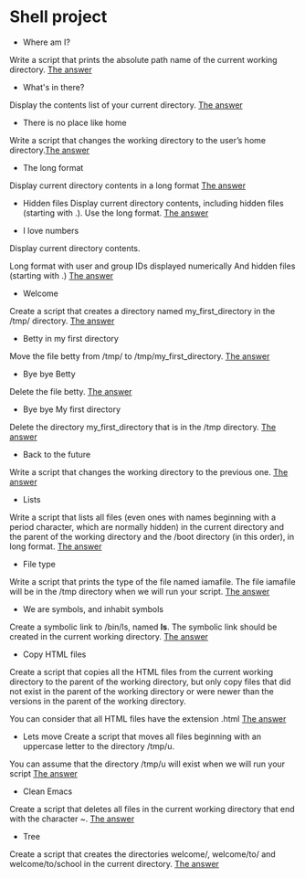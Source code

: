 # Shell project
* Where am I?

Write a script that prints the absolute path name of the current working directory. [The answer](https://github.com/FrensiM/holbertonschool-shell/blob/main/basics/0-current_working_directory)

* What's in there?

Display the contents list of your current directory. [The answer](https://github.com/FrensiM/holbertonschool-shell/blob/main/basics/1-listit)
* There is no place like home

Write a script that changes the working directory to the user’s home directory.[The answer](https://github.com/FrensiM/holbertonschool-shell/blob/main/basics/2-bring_me_home)

* The long format

Display current directory contents in a long format [The answer](https://github.com/FrensiM/holbertonschool-shell/blob/main/basics/3-listfiles)

* Hidden files
Display current directory contents, including hidden files (starting with .). Use the long format. [The answer](https://github.com/FrensiM/holbertonschool-shell/blob/main/basics/4-listmorefiles)

* I love numbers

Display current directory contents.

Long format
with user and group IDs displayed numerically
And hidden files (starting with .) [The answer](https://github.com/FrensiM/holbertonschool-shell/blob/main/basics/5-listfilesdigitonly)

* Welcome

Create a script that creates a directory named my_first_directory in the /tmp/ directory. [The answer](https://github.com/FrensiM/holbertonschool-shell/blob/main/basics/6-firstdirectory)

* Betty in my first directory

Move the file betty from /tmp/ to /tmp/my_first_directory. [The answer](https://github.com/FrensiM/holbertonschool-shell/blob/main/basics/7-movethatfile)

* Bye bye Betty

Delete the file betty. [The answer](https://github.com/FrensiM/holbertonschool-shell/blob/main/basics/8-firstdelete)

* Bye bye My first directory

Delete the directory my_first_directory that is in the /tmp directory. [The answer](https://github.com/FrensiM/holbertonschool-shell/blob/main/basics/9-firstdirdeletion)

* Back to the future

Write a script that changes the working directory to the previous one. [The answer](https://github.com/FrensiM/holbertonschool-shell/blob/main/basics/10-back)

* Lists

Write a script that lists all files (even ones with names beginning with a period character, which are normally hidden) in the current directory and the parent of the working directory and the /boot directory (in this order), in long format. [The answer](https://github.com/FrensiM/holbertonschool-shell/blob/main/basics/11-lists)

* File type

Write a script that prints the type of the file named iamafile. The file iamafile will be in the /tmp directory when we will run your script. [The answer](https://github.com/FrensiM/holbertonschool-shell/blob/main/basics/12-file_type)

* We are symbols, and inhabit symbols

Create a symbolic link to /bin/ls, named __ls__. The symbolic link should be created in the current working directory. [The answer](https://github.com/FrensiM/holbertonschool-shell/blob/main/basics/13-symbolic_link)

* Copy HTML files

Create a script that copies all the HTML files from the current working directory to the parent of the working directory, but only copy files that did not exist in the parent of the working directory or were newer than the versions in the parent of the working directory.

You can consider that all HTML files have the extension .html [The answer](https://github.com/FrensiM/holbertonschool-shell/blob/main/basics/14-copy_html)

* Lets move
Create a script that moves all files beginning with an uppercase letter to the directory /tmp/u.

You can assume that the directory /tmp/u will exist when we will run your script [The answer](https://github.com/FrensiM/holbertonschool-shell/blob/main/basics/15-lets_move)

* Clean Emacs

Create a script that deletes all files in the current working directory that end with the character ~. [The answer](https://github.com/FrensiM/holbertonschool-shell/blob/main/basics/16-clean_emacs)

* Tree

Create a script that creates the directories welcome/, welcome/to/ and welcome/to/school in the current directory.
[The answer](https://github.com/FrensiM/holbertonschool-shell/blob/main/basics/17-tree)


